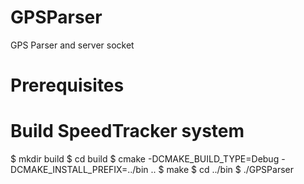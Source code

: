 # GPSParser

GPS Parser and server socket


# Prerequisites


# Build SpeedTracker system

$ mkdir build
$ cd build
$ cmake -DCMAKE_BUILD_TYPE=Debug -DCMAKE_INSTALL_PREFIX=../bin ..
$ make
$ cd ../bin
$ ./GPSParser




